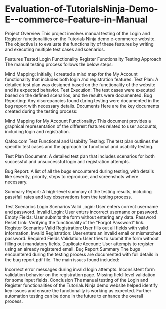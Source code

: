 #  Evaluation-of-TutorialsNinja-Demo-E--commerce-Feature-in-Manual
Project Overview
This project involves manual testing of the Login and Register functionalities on the Tutorials Ninja demo e-commerce website. The objective is to evaluate the functionality of these features by writing and executing multiple test cases and scenarios.

Features Tested
Login Functionality
Register Functionality
Testing Approach
The manual testing process follows the below steps:

Mind Mapping: Initially, I created a mind map for the My Account functionality that includes both login and registration features.
Test Plan: A detailed test plan was designed based on the functionality of the website and its expected behavior.
Test Execution: The test cases were executed based on the defined scenarios, and the results were documented.
Bug Reporting: Any discrepancies found during testing were documented in the bug report with necessary details.
Documents
Here are the key documents created during the testing process:

Mind Mapping for My Account Functionality: This document provides a graphical representation of the different features related to user accounts, including login and registration.

Qafox.com Test Functional and Usability Testing: The test plan outlines the specific test cases and the approach for functional and usability testing.

Test Plan Document: A detailed test plan that includes scenarios for both successful and unsuccessful login and registration attempts.

Bug Report: A list of all the bugs encountered during testing, with details like severity, priority, steps to reproduce, and screenshots where necessary.

Summary Report: A high-level summary of the testing results, including pass/fail rates and key observations from the testing process.

Test Scenarios
Login Scenarios
Valid Login: User enters correct username and password.
Invalid Login: User enters incorrect username or password.
Empty Fields: User submits the form without entering any data.
Password Reset Link: Verifying the functionality of the "Forgot Password" link.
Register Scenarios
Valid Registration: User fills out all fields with valid information.
Invalid Registration: User enters an invalid email or mismatched password.
Required Fields Validation: User tries to submit the form without filling out mandatory fields.
Duplicate Account: User attempts to register using an already registered email.
Bug Report Summary
The bugs encountered during the testing process are documented with full details in the bug report.pdf file. The main issues found included:

Incorrect error messages during invalid login attempts.
Inconsistent form validation behavior on the registration page.
Missing field-level validation for some input fields.
Conclusion
The manual testing of the Login and Register functionalities of the Tutorials Ninja demo website helped identify key issues and ensure the functionality is working as expected. Further automation testing can be done in the future to enhance the overall process.


        

         
